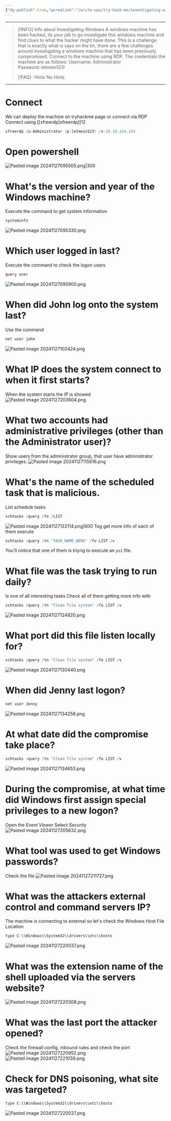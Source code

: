 ```yaml
---
{"dg-publish":true,"permalink":"/write-ups/try-hack-me/investigating-windows/","tags":["CTF","write-up"]}
---
```



---
> [!INFO] Info about Investigating Windows
>  A windows machine has been hacked, its your job to go investigate this windows machine and find clues to what the hacker might have done.
>  This is a challenge that is exactly what is says on the tin, there are a few challenges around investigating a windows machine that has been previously compromised.
>  Connect to the machine using RDP. The credentials the machine are as follows:
>  Username: Administrator  
>  Password: letmein123!

> [!FAQ]- Hints
> No Hints.

---
# Connect
We can deploy the machine on tryhackme page or connect via RDP
Connect using [[xfreerdp\|xfreerdp]]12
```powershell
xfreerdp /u:Administrator /p:letmein123! /v:10.10.164.154
```
# Open powershell
![Pasted image 20241127095505.png|300](/img/user/attachments/Pasted%20image%2020241127095505.png)
# What's the version and year of the Windows machine?
Execute the command to get system information
```powershell
systeminfo
```
![Pasted image 20241127095330.png](/img/user/attachments/Pasted%20image%2020241127095330.png)
# Which user logged in last?
Execute the command to check the logon users
```powershell
query user
```
![Pasted image 20241127095900.png](/img/user/attachments/Pasted%20image%2020241127095900.png)
# When did John log onto the system last?
Use the command
```powershell
net user john
```
![Pasted image 20241127102424.png](/img/user/attachments/Pasted%20image%2020241127102424.png)
# What IP does the system connect to when it first starts?
When the system starts the IP is showed
![Pasted image 20241127203604.png](/img/user/attachments/Pasted%20image%2020241127203604.png)
# What two accounts had administrative privileges (other than the Administrator user)?
Show users from the administrator group, that user have administrator privileges.
![Pasted image 20241127115616.png](/img/user/attachments/Pasted%20image%2020241127115616.png)
# What's the name of the scheduled task that is malicious.
List schedule tasks
```powershell
schtasks /query /fo /LIST
```
![Pasted image 20241127122114.png|600](/img/user/attachments/Pasted%20image%2020241127122114.png)
Tog get more info of each of them execute
```powershell
schtasks /query /tn "TASK_NAME_HERE" /fo LIST /v 
```
You'll notice that one of them is triyng  to execute an `ps1` file.
# What file was the task trying to run daily?
Is one of all interesting tasks Check all of them getting more info with
```powershell
schtasks /query /tn "Clean file system" /fo LIST /v 
```
![Pasted image 20241127124820.png](/img/user/attachments/Pasted%20image%2020241127124820.png)
# What port did this file listen locally for?
```powershell
schtasks /query /tn "Clean file system" /fo LIST /v 
```
![Pasted image 20241127130440.png](/img/user/attachments/Pasted%20image%2020241127130440.png)
# When did Jenny last logon?
```powershell
net user Jenny
```
![Pasted image 20241127134258.png](/img/user/attachments/Pasted%20image%2020241127134258.png)

# At what date did the compromise take place?
```powershell
schtasks /query /tn "Clean file system" /fo LIST /v
```
![Pasted image 20241127134653.png](/img/user/attachments/Pasted%20image%2020241127134653.png)
# During the compromise, at what time did Windows first assign special privileges to a new logon?
Open the *Event Viewer*
Select *Security* 
![Pasted image 20241127205632.png](/img/user/attachments/Pasted%20image%2020241127205632.png)
# What tool was used to get Windows passwords?
Check the file
![Pasted image 20241127211727.png](/img/user/attachments/Pasted%20image%2020241127211727.png)
# What was the attackers external control and command servers IP?
The machine is connecting to external so let's check the Windows Host File Location
```powershell
type C:\\Windows\\System32\\drivers\\etc\\hosts
```
![Pasted image 20241127220037.png](/img/user/attachments/Pasted%20image%2020241127220037.png)
# What was the extension name of the shell uploaded via the servers website?
![Pasted image 20241127220308.png](/img/user/attachments/Pasted%20image%2020241127220308.png)
# What was the last port the attacker opened?
Check the firewall config, inbound rules and check the port
![Pasted image 20241127220952.png](/img/user/attachments/Pasted%20image%2020241127220952.png)
![Pasted image 20241127221059.png](/img/user/attachments/Pasted%20image%2020241127221059.png)
# Check for DNS poisoning, what site was targeted?
```powershell
type C:\\Windows\\System32\\drivers\\etc\\hosts
```
![Pasted image 20241127220037.png](/img/user/attachments/Pasted%20image%2020241127220037.png)
